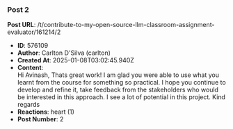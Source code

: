 ### Post 2
**Post URL**: /t/contribute-to-my-open-source-llm-classroom-assignment-evaluator/161214/2
- **ID**: 576109
- **Author**: Carlton D'Silva (carlton)
- **Created At**: 2025-01-08T03:02:45.940Z
- **Content**:  
  Hi Avinash,
Thats great work! I am glad you were able to use what you learnt from the course for something so practical. I hope you continue to develop and refine it, take feedback from the stakeholders who would be interested in this approach. I see a lot of potential in this project.
Kind regards
- **Reactions**: heart (1)
- **Post Number**: 2


